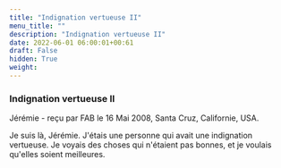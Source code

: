 ```yaml
---
title: "Indignation vertueuse II"
menu_title: ""
description: "Indignation vertueuse II"
date: 2022-06-01 06:00:01+00:61
draft: False
hidden: True
weight:
---
```

### Indignation vertueuse II

Jérémie - reçu par FAB le 16 Mai 2008, Santa Cruz, Californie, USA.

Je suis là, Jérémie.
J'étais une personne qui avait une indignation vertueuse. Je voyais des choses qui n'étaient pas bonnes, et je voulais qu'elles soient meilleures.